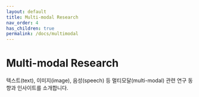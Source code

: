 ```yaml
---
layout: default
title: Multi-modal Research
nav_order: 4
has_children: true
permalink: /docs/multimodal
---
```


# Multi-modal Research

텍스트(text), 이미지(image), 음성(speech) 등 멀티모달(multi-modal) 관련 연구 동향과 인사이트를 소개합니다.
